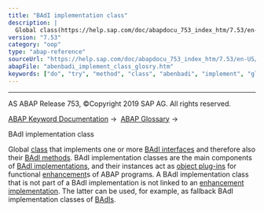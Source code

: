 ```yaml
---
title: "BAdI implementation class"
description: |
  Global class(https://help.sap.com/doc/abapdocu_753_index_htm/7.53/en-US/abenclass_glosry.htm 'Glossary Entry') that implements one or more BAdI interfaces(https://help.sap.com/doc/abapdocu_753_index_htm/7.53/en-US/abenbadi_interface_glosry.htm 'Glossary Entry') and therefore also their BAdI met
version: "7.53"
category: "oop"
type: "abap-reference"
sourceUrl: "https://help.sap.com/doc/abapdocu_753_index_htm/7.53/en-US/abenbadi_implement_class_glosry.htm"
abapFile: "abenbadi_implement_class_glosry.htm"
keywords: ["do", "try", "method", "class", "abenbadi", "implement", "glosry"]
---
```


* * *

AS ABAP Release 753, ©Copyright 2019 SAP AG. All rights reserved.

[ABAP Keyword Documentation](https://help.sap.com/doc/abapdocu_753_index_htm/7.53/en-US/abenabap.htm) →  [ABAP Glossary](https://help.sap.com/doc/abapdocu_753_index_htm/7.53/en-US/abenabap_glossary.htm) → 

BAdI implementation class

Global [class](https://help.sap.com/doc/abapdocu_753_index_htm/7.53/en-US/abenclass_glosry.htm "Glossary Entry") that implements one or more [BAdI interfaces](https://help.sap.com/doc/abapdocu_753_index_htm/7.53/en-US/abenbadi_interface_glosry.htm "Glossary Entry") and therefore also their [BAdI methods](https://help.sap.com/doc/abapdocu_753_index_htm/7.53/en-US/abenbadi_method_glosry.htm "Glossary Entry"). BAdI implementation classes are the main components of [BAdI implementations](https://help.sap.com/doc/abapdocu_753_index_htm/7.53/en-US/abenbadi_implementation_glosry.htm "Glossary Entry"), and their instances act as [object plug-ins](https://help.sap.com/doc/abapdocu_753_index_htm/7.53/en-US/abenobject_plugin_glosry.htm "Glossary Entry") for functional [enhancement](https://help.sap.com/doc/abapdocu_753_index_htm/7.53/en-US/abenenhancement_glosry.htm "Glossary Entry")s of ABAP programs. A BAdI implementation class that is not part of a BAdI implementation is not linked to an [enhancement implementation](https://help.sap.com/doc/abapdocu_753_index_htm/7.53/en-US/abenenhancement_impl_glosry.htm "Glossary Entry"). The latter can be used, for example, as fallback BAdI implementation classes of [BAdIs](https://help.sap.com/doc/abapdocu_753_index_htm/7.53/en-US/abenbadi_glosry.htm "Glossary Entry").